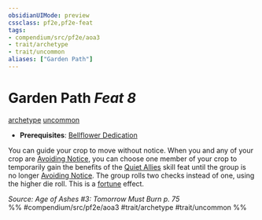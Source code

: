 ```yaml
---
obsidianUIMode: preview
cssclass: pf2e,pf2e-feat
tags:
- compendium/src/pf2e/aoa3
- trait/archetype
- trait/uncommon
aliases: ["Garden Path"]
---
```

# Garden Path  *Feat 8*  
[archetype](../../rules/traits/archetype.md)  [uncommon](../../rules/traits/uncommon.md)  

- **Prerequisites**: [Bellflower Dedication](bellflower-dedication-aoa3.md)

You can guide your crop to move without notice. When you and any of your crop are [Avoiding Notice](../../rules/actions/avoid-notice.md), you can choose one member of your crop to temporarily gain the benefits of the [Quiet Allies](quiet-allies.md) skill feat until the group is no longer [Avoiding Notice](../../rules/actions/avoid-notice.md). The group rolls two checks instead of one, using the higher die roll. This is a [fortune](../../rules/traits/fortune.md) effect.

*Source: Age of Ashes #3: Tomorrow Must Burn p. 75*  
%% #compendium/src/pf2e/aoa3 #trait/archetype #trait/uncommon %%